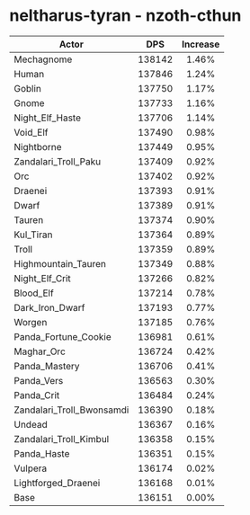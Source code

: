 # neltharus-tyran - nzoth-cthun
| Actor | DPS | Increase |
|---|:---:|:---:|
|Mechagnome|138142|1.46%|
|Human|137846|1.24%|
|Goblin|137750|1.17%|
|Gnome|137733|1.16%|
|Night_Elf_Haste|137706|1.14%|
|Void_Elf|137490|0.98%|
|Nightborne|137449|0.95%|
|Zandalari_Troll_Paku|137409|0.92%|
|Orc|137402|0.92%|
|Draenei|137393|0.91%|
|Dwarf|137389|0.91%|
|Tauren|137374|0.90%|
|Kul_Tiran|137364|0.89%|
|Troll|137359|0.89%|
|Highmountain_Tauren|137349|0.88%|
|Night_Elf_Crit|137266|0.82%|
|Blood_Elf|137214|0.78%|
|Dark_Iron_Dwarf|137193|0.77%|
|Worgen|137185|0.76%|
|Panda_Fortune_Cookie|136981|0.61%|
|Maghar_Orc|136724|0.42%|
|Panda_Mastery|136706|0.41%|
|Panda_Vers|136563|0.30%|
|Panda_Crit|136484|0.24%|
|Zandalari_Troll_Bwonsamdi|136390|0.18%|
|Undead|136367|0.16%|
|Zandalari_Troll_Kimbul|136358|0.15%|
|Panda_Haste|136351|0.15%|
|Vulpera|136174|0.02%|
|Lightforged_Draenei|136168|0.01%|
|Base|136151|0.00%|
